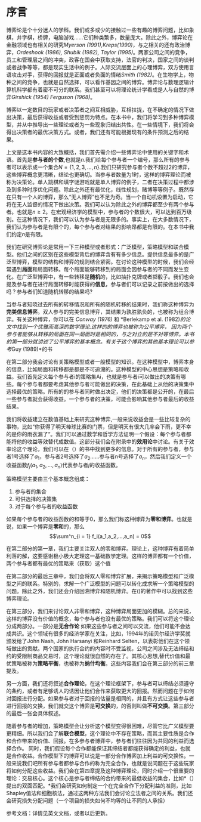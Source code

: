# 序言
博弈论是个十分迷人的学科。我们或多或少的接触过一些有趣的博弈问题，比如象棋，井字棋，桥牌，电脑游戏……它们种类繁多，数量庞大。除此之外，博弈论在金融领域也有相关的研究*Myerson (1991),Kreps(1990)*，与之相关的还有政治博弈，*Ordeshook (1986), Shubik (1982), Taylor (1995)*。两家公司之间的竞争，员工和管理层之间的冲突，政客在国会中获取支持，法官的判决，国家之间的谈判或者战争等等，都是现实生活中的例子。人际交流层面上的心理博弈，双方使用言语攻击对手，获得的回报就是正面或者负面的情绪*Smith (1982)*。在生物学上，物种之间的竞争，也就是自然选择，可以看作基因之间的博弈。博弈论与数理逻辑计算机科学都有着密不可分的联系。我们甚至可以将理论统计学看成是人与自然的博弈*Girshick (1954) Ferguson (1968)*。

博弈以一定数目的玩家或者决策者之间互相威胁，互相拉拢，在不确定的情况下做出决策，最后获得收益或者受到惩罚为特点。在本书中，我们将学习到多种博弈模型，并从中推导出一些理论或者为一些现象归结出共性。在一些情境下，我们将会得出决策者的最优决策方式。或者，我们还有可能根据现有的条件预测之后的结果。

上文是这本书内容的大致概括，我们首先需介绍一些博弈论中使用的关键字和术语。首先是**参与者的个数**,也就是$n$.我们给每个参与者一个编号，那么所有的参与者可以表示成一个集合$N = \{1,2,3,...,n\}$.我们只研究参与者个数不超过2的博弈，这些博弈概念更清晰，结论也更确切。当参与者数量为1时，这样的博弈理论而被称为决策论。单人跳棋和填字谜游戏就是单人博弈的例子，二者在决策过程中都涉及到多种时序优化问题。除此之外还有最优化，线性规划，赌博等等例子。既然存在只有一个人的博弈，那么“无人博弈”也不足为奇。当一个自动机设置为启动，它将在无人监督的情况下做出决策。我们可以认为除此之外的博弈都至少有两个参与者。也就是$n \ge 2$。在宏观经济学的模型中，参与者的个数很大，可以达到百万级别。在这种情况下，我们可以认为参与者是无限多的。事实上，在大多数情况下，我们认为参与者是有限个的，每个参与者对结果的影响昂都是有限的。在本书中我们约定$n$是有限。

我们在研究博弈论是常用一下三种模型或者形式：广泛模型，策略模型和联合模型。他们之间的区别在这些模型背后的博弈含有有多少信息。提供信息最多的是广泛型博弈，模型的结构和博弈的规则结合紧密。在讨论这种模型的时候，我们会经常遇到**局面**和局面转移。每个局面能够转移到的局面会因参与者的不同而发生变化。在广泛型博弈中，有一些转移是**随机**的，比如抽扑克牌或者掷骰子。我们也会提及参与者在进行局面转移时能获得的**信息**，参与者们可以记录之前按做出的选择吗？参与者们知道随机转移的结果吗?

当参与者知晓过去所有的转移情况和所有的随机转移的结果时，我们称这种博弈为**完美信息博弈**。双人参与的完美信息博弈，其结果为孰胜孰负的，也被称为组合博弈。有关这种博弈，你可以在 *Conway (1976)* 和 *Berlekamp et al. (1982)*的论文中找到一个优雅而高深的数学理论.这样的的博弈也被称为公平博弈， 因为两个参与者能够从转移的局面在同一局面时是相同的，与之对立的是不对等博弈。本书的第一部分就讲述了公平博弈的基本概念。有关于这个博弈的其他基本理论可以参考*Guy (1989)*的书

在第二部分我会讨论有关策略模型或者一般模型的知识。在这种模型中，博弈本身的信息，比如局面和转移都是都是不可追溯的。这种模型的中心思想是策略和收益。我们首先定义每个参与者i的策略集Ai，也就是参与者i可以做出的决策有哪些。每个参与者都要考虑其他参与者可能做出的决策，在此基础上从他的决策集中选择最优的策略。所有的的参与者同时做出决定，他们的决策都是公开的，在最后一些参与者就会获得收益。一个参与者的决策，可能会影响其他参与者最后的收益结果。

我们将收益建立在数值基础上来研究这种博弈,一般来说收益会是一些比较复杂的事物，比如“你获得了明天棒球比赛的门票，但是明天有很大几率会下雨，更不幸的是你的雨衣漏了“。我们可以通过数学和哲学方法证明一个假设：每个参与者都能将他的收益等效替代成数值。这部分我们会在附录中的**效用论**中讨论。有关于效率论这个理论，我们可以在（）的书中找到更多的信息。对于所有的参与者，参与者1号选择了$a_1$，参与者2号选择了$a_2$……参与者n号选择了$a_n$，然后我们定义一个收益函数$f_j(a_1,a_2,...,a_n)$代表参与者$j$的收益函数。

策略模型主要由三个基本概念组成：
1. 参与者的集合
2. 可供选择的决策集
3. 对于每个参与者的收益函数

如果每个参与者的收益函数的和等于0，那么我们称这种博弈为**零和博弈**。也就是说，如果一个博弈是**零和**的，那么
$$\sum^n_{i = 1} f_i(a_1,a_2,...,a_n) = 0$$

在第二部分的第一章，我们主要关注双人的零和博弈。理论上，这种博弈有着简单利落的解，这要感谢极小极大定理这一基础数学定理。这样的博弈都有一个价值，两个参与者都有最优的策略来（获取）这个值

在第二部分的最后三章中，我们会将双人零和博弈扩展，来揭示策略模型和广泛模型之间的联系。特别的，求解一个广泛模型的问题可以转化成求解一个策略模型的问题。除此之外，我们还会介绍回溯博弈和随机博弈。在()的著作中可以找到这些博弈理论。

在第三部分，我们来讨论双人非零和博弈，这种博弈局面更加的模糊。总的来说，这样的博弈没有价值的概念，每个参与者也没有最优的策略。我们可以将这个理论分成两部分。一部分是**无合作论** 如果这些参与者之间可以交流，他们可能不会达成共识。这个领域有很多的经济学家在关注，比如，1994年的诺贝尔经济学奖就颁发给了John Nash, John Harsanyi 和Reinhard Selten，以表彰他们在这个领域做出的贡献。两个国家的执行合约的内容时不受监视，公司之间涉及无法缔结和约的受限制商品交易时，这个理论就很自然的存在了。其核心思想,替代价值和最优策略被称为**策略平衡**，也被称为**纳什均衡**。这些内容我们会在第三部分的前三章提及。

另一方面，我们还将叙述**合作理论**，在这个理论框架下，参与者可以缔结必须遵守的条约，或者有足够诱人的诱因让他们合作来获取更大的回报。然而问题在于如何对回报进行分配。如果参与者对于回报的估量是相同的，并且有方式让这些参与者进行回报的交换，我们就交这个博弈是**可交换**的，的否则叫做**不可交换**。第三部分的最后一张会具体叙述。

随着参与者的增加，策略模型会让分析这个模型变得很困难，尽管它比广义模型要更精细。所以我们会了解**联合模型**，这个理论中不存在策略，而其主要性质是合作和合作带来的价值、回报。在多参与者博弈中，参与者们往往因为共同的利益而选择合作。
同时，我们假设每个合作都能保证其缔结者都能获得确定的利益，也就是合作收益。合作模型下的博弈可以说是一部分合作博弈加上利益的可交换性。一般来说我们吧所有参与者都参与合作的称为完全合作，也就是说问题在于这些玩家将如何分配这些收益。我们会在第四章提及这种博弈理论，同时介绍一个很重要的理论：交易核心。这个核心是参与者缔结的合约带来的最低收益的集合，比如*（）提出的双面匹配。*我们会研究如何制定一个在完全合作下分配利益的准则，比如Shapley值法和细胞核法，通过这两种方法我们会讨论立法者之间的关系。我们还会研究损失分配问题（一个项目的损失如何不均等的让不同的人承担）

参考文档：详情见英文文档，或者以后更新。






